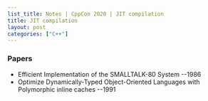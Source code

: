```yaml
---
list_title: Notes | CppCon 2020 | JIT compilation
title: JIT compilation
layout: post
categories: ["C++"]
---
```


### Papers

- Efficient Implementation of the SMALLTALK-80 System --1986
- Optimize Dynamically-Typed Object-Oriented Languages with Polymorphic inline caches  --1991
